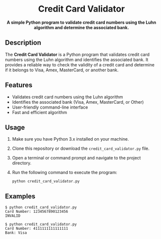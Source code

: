 <div align="center">

# Credit Card Validator


**A simple Python program to validate credit card numbers using the Luhn algorithm and determine the associated bank.**


</div>

## Description

The **Credit Card Validator** is a Python program that validates credit card numbers using the Luhn algorithm and identifies the associated bank. It provides a reliable way to check the validity of a credit card and determine if it belongs to Visa, Amex, MasterCard, or another bank.

## Features

- Validates credit card numbers using the Luhn algorithm
- Identifies the associated bank (Visa, Amex, MasterCard, or Other)
- User-friendly command-line interface
- Fast and efficient algorithm

## Usage

1. Make sure you have Python 3.x installed on your machine.
2. Clone this repository or download the `credit_card_validator.py` file.
3. Open a terminal or command prompt and navigate to the project directory.
4. Run the following command to execute the program:

   ```shell
   python credit_card_validator.py

## Examples 

```shell
$ python credit_card_validator.py
Card Number: 1234567890123456
INVALID
```

```shell
$ python credit_card_validator.py
Card Number: 4111111111111111
Bank: Visa

